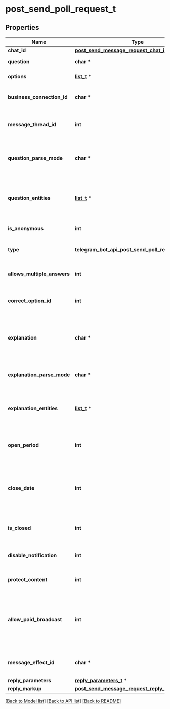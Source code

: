 # post_send_poll_request_t

## Properties
Name | Type | Description | Notes
------------ | ------------- | ------------- | -------------
**chat_id** | [**post_send_message_request_chat_id_t**](post_send_message_request_chat_id.md) \* |  | 
**question** | **char \*** | Poll question, 1-300 characters | 
**options** | [**list_t**](input_poll_option.md) \* | A JSON-serialized list of 2-10 answer options | 
**business_connection_id** | **char \*** | Unique identifier of the business connection on behalf of which the message will be sent | [optional] 
**message_thread_id** | **int** | Unique identifier for the target message thread (topic) of the forum; for forum supergroups only | [optional] 
**question_parse_mode** | **char \*** | Mode for parsing entities in the question. See [formatting options](https://core.telegram.org/bots/api/#formatting-options) for more details. Currently, only custom emoji entities are allowed | [optional] 
**question_entities** | [**list_t**](message_entity.md) \* | A JSON-serialized list of special entities that appear in the poll question. It can be specified instead of *question\\_parse\\_mode* | [optional] 
**is_anonymous** | **int** | *True*, if the poll needs to be anonymous, defaults to *True* | [optional] 
**type** | **telegram_bot_api_post_send_poll_request_TYPE_e** | Poll type, “quiz” or “regular”, defaults to “regular” | [optional] 
**allows_multiple_answers** | **int** | *True*, if the poll allows multiple answers, ignored for polls in quiz mode, defaults to *False* | [optional] 
**correct_option_id** | **int** | 0-based identifier of the correct answer option, required for polls in quiz mode | [optional] 
**explanation** | **char \*** | Text that is shown when a user chooses an incorrect answer or taps on the lamp icon in a quiz-style poll, 0-200 characters with at most 2 line feeds after entities parsing | [optional] 
**explanation_parse_mode** | **char \*** | Mode for parsing entities in the explanation. See [formatting options](https://core.telegram.org/bots/api/#formatting-options) for more details. | [optional] 
**explanation_entities** | [**list_t**](message_entity.md) \* | A JSON-serialized list of special entities that appear in the poll explanation. It can be specified instead of *explanation\\_parse\\_mode* | [optional] 
**open_period** | **int** | Amount of time in seconds the poll will be active after creation, 5-600. Can&#39;t be used together with *close\\_date*. | [optional] 
**close_date** | **int** | Point in time (Unix timestamp) when the poll will be automatically closed. Must be at least 5 and no more than 600 seconds in the future. Can&#39;t be used together with *open\\_period*. | [optional] 
**is_closed** | **int** | Pass *True* if the poll needs to be immediately closed. This can be useful for poll preview. | [optional] 
**disable_notification** | **int** | Sends the message [silently](https://telegram.org/blog/channels-2-0#silent-messages). Users will receive a notification with no sound. | [optional] 
**protect_content** | **int** | Protects the contents of the sent message from forwarding and saving | [optional] 
**allow_paid_broadcast** | **int** | Pass *True* to allow up to 1000 messages per second, ignoring [broadcasting limits](https://core.telegram.org/bots/faq#how-can-i-message-all-of-my-bot-39s-subscribers-at-once) for a fee of 0.1 Telegram Stars per message. The relevant Stars will be withdrawn from the bot&#39;s balance | [optional] 
**message_effect_id** | **char \*** | Unique identifier of the message effect to be added to the message; for private chats only | [optional] 
**reply_parameters** | [**reply_parameters_t**](reply_parameters.md) \* |  | [optional] 
**reply_markup** | [**post_send_message_request_reply_markup_t**](post_send_message_request_reply_markup.md) \* |  | [optional] 

[[Back to Model list]](../README.md#documentation-for-models) [[Back to API list]](../README.md#documentation-for-api-endpoints) [[Back to README]](../README.md)



